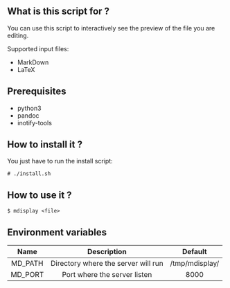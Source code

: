 ## What is this script for ?

You can use this script to interactively see the preview of the file you are editing.

Supported input files:
- MarkDown
- LaTeX

## Prerequisites

- python3
- pandoc
- inotify-tools

## How to install it ?

You just have to run the install script:
```
# ./install.sh
```

## How to use it ?

```
$ mdisplay <file>
```

## Environment variables

| Name | Description | Default |
|:----:|:-----------:|:-------:|
| MD\_PATH | Directory where the server will run | /tmp/mdisplay/ |
| MD\_PORT | Port where the server listen | 8000 |
